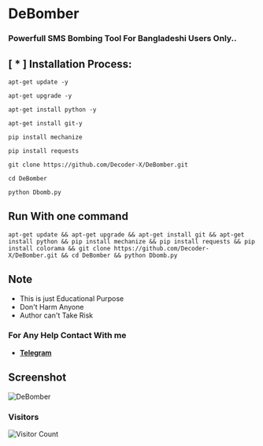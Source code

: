 # DeBomber

### Powerfull SMS Bombing Tool For Bangladeshi Users Only..

## [ * ] Installation Process:

```
apt-get update -y
```
```
apt-get upgrade -y
```
```
apt-get install python -y
```
```
apt-get install git-y
```
```
pip install mechanize
```
```
pip install requests
```
```
git clone https://github.com/Decoder-X/DeBomber.git
```
```
cd DeBomber
```
```
python Dbomb.py
```

## Run With one command 
```
apt-get update && apt-get upgrade && apt-get install git && apt-get install python && pip install mechanize && pip install requests && pip install colorama && git clone https://github.com/Decoder-X/DeBomber.git && cd DeBomber && python Dbomb.py
```

## Note
- This is just Educational Purpose
- Don't Harm Anyone
- Author can't Take Risk
### For Any Help Contact With me
- [**Telegram**](https://t.me/Decoder_X)

## Screenshot

<img alt="DeBomber" src="https://j.top4top.io/p_2241mk3kg1.jpg">


### Visitors

![Visitor Count](https://profile-counter.glitch.me/Decoder-X/count.svg)
